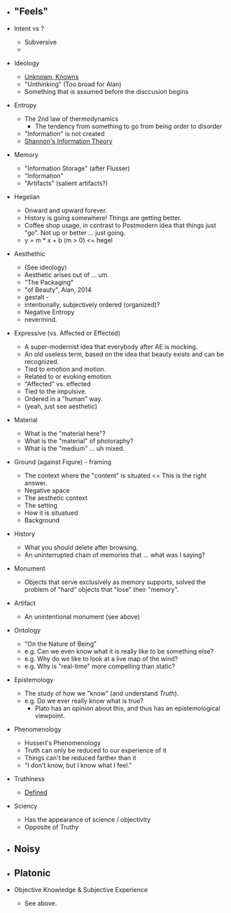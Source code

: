 

- "Feels"
    - 

- Intent vs ?
    - Subversive
    -

- Ideology
    - [Unknown, Knowns](http://www.youtube.com/watch?v=GiPe1OiKQuk)
    - "Unthinking" (Too broad for Alan)
    - Something that is assumed before the disccusion begins
    
- Entropy
    - The 2nd law of thermodynamics
        - The tendency from something to go from being order to disorder
    - "Information" is not created 
    - [Shannon's Information Theory](http://en.wikipedia.org/wiki/Information_theory)
    
- Memory
    - "Information Storage" (after Flusser)
    - "Information"
    - "Artifacts" (salient artifacts?)
    
- Hegelian
    - Onward and upward forever.
    - History is going somewhere!  Things are getting better.
    - Coffee shop usage, in contrast to Postmodern idea that things just "go".  Not up or better ... just going.
    - y = m * x + b (m > 0) <= hegel

- Aesthethic
    - (See ideology)
    - Aesthetic arises out of ... um.
    - "The Packaging"
    - "of Beauty", Alan, 2014
    - gestalt - 
    - intentionally, subjectively ordered (organized)?
    - Negative Entropy
    - nevermind.
    
- Expressive (vs. Affected or Effected)
    - A super-modernist idea that everybody after AE is mocking.
    - An old useless term, based on the idea that beauty exists and can be recognized.
    - Tied to emotion and motion.
    - Related to or evoking emotion.
    - "Affected" vs. effected
    - Tied to the impulsive.
    - Ordered in a "human" way.
    - (yeah, just see aesthetic)
     
- Material
    - What is the "material here"?
    - What is the "material" of photoraphy?
    - What is the "medium" ... uh mixed.

- Ground (against Figure) - framing
    - The context where the "content" is situated <= This is the right answer.
    - Negative space
    - The aesthetic context
    - The setting
    - How it is situatued
    - Background 

- History
    - What you should delete after browsing.
    - An uninterrupted chain of memories that ... what was I saying?

- Monument
    - Objects that serve exclusively as memory supports, solved the problem of "hard" objects that "lose" their "memory".

- Artifact
    - An unintentional monument (see above)

- Ontology
    - "On the Nature of Being"
    - e.g. Can we even know what it is really like to be something else?
    - e.g. Why do we like to look at a live map of the wind?
    - e.g. Why is "real-time" more compelling than static?

- Epistemology
    - The study of how we "know" (and understand *_Truth_*).
    - e.g. Do we ever really know what is true?
        - Plato has an opinion about this, and thus has an epistemological viewpoint.
    
- Phenomenology
    - Husserl's Phenomenology
    - Truth can only be reduced to our experience of it
    - Things can't be reduced farther than it
    - "I don't know, but I know what I feel."

- Truthiness
    - [Defined](http://saic.github.io/TheArtOfDataVisualization/post/2014/02/03/truthiness.html)
 
- Sciency
    - Has the appearance of science / objectivity
    - Opposite of Truthy

- Noisy
    -

- Platonic
    -

- Objective Knowledge & Subjective Experience
    - See above.
